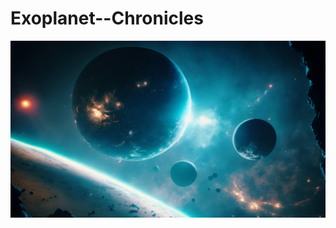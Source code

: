 # Exoplanet--Chronicles

<img src="docs/attachments/ExploringExoplanets.png" alt="Exploring Exoplanets" width="900">

